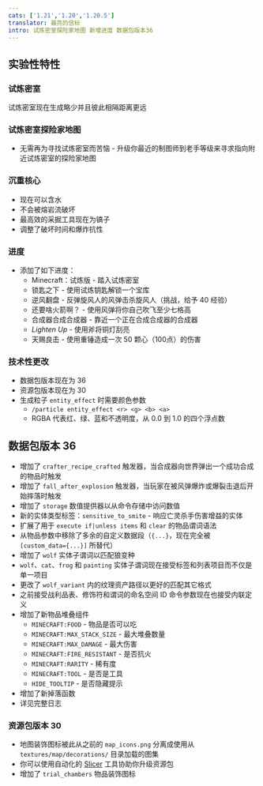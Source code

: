 ```yaml
---
cats: ['1.21','1.20','1.20.5']
translator: 最亮的信标
intro: 试炼密室探险家地图 新增进度 数据包版本36
---
```

## 实验性特性
### 试炼密室
试炼密室现在生成略少并且彼此相隔距离更远

### 试炼密室探险家地图
* 无需再为寻找试炼密室而苦恼 - 升级你最近的制图师到老手等级来寻求指向附近试炼密室的探险家地图

### 沉重核心
* 现在可以含水
* 不会被熔岩流破坏
* 最高效的采掘工具现在为镐子
* 调整了破坏时间和爆炸抗性

### 进度
* 添加了如下进度：
    * Minecraft：试炼版 - 踏入试炼密室
    * 锁匙之下 - 使用试炼钥匙解锁一个宝库
    * 逆风翻盘 - 反弹旋风人的风弹击杀旋风人（挑战，给予 40 经验）
    * 还要啥火箭啊？ - 使用风弹将你自己吹飞至少七格高
    * 合成器合成合成器 - 靠近一个正在合成合成器的合成器
    * *Lighten Up* - 使用斧将铜灯刮亮
    * 天赐良击 - 使用重锤造成一次 50 颗心（100点）的伤害

### 技术性更改
* 数据包版本现在为 36
* 资源包版本现在为 30
* 生成粒子 `entity_effect` 时需要颜色参数
    * `/particle entity_effect <r> <g> <b> <a>`
    * RGBA 代表红、绿、蓝和不透明度，从 0.0 到 1.0 的四个浮点数

## 数据包版本 36
* 增加了 `crafter_recipe_crafted` 触发器，当合成器向世界弹出一个成功合成的物品时触发
* 增加了 `fall_after_explosion` 触发器，当玩家在被风弹爆炸或爆裂击退后开始摔落时触发
* 增加了 `storage` 数值提供器以从命令存储中访问数值
* 新的实体类型标签：`sensitive_to_smite` - 响应亡灵杀手伤害增益的实体
* 扩展了用于 `execute if|unless items` 和 `clear` 的物品谓词语法
* 从物品参数中移除了多余的自定义数据段（`{...}`，现在完全被 `[custom_data={...}]` 所替代）
* 增加了 `wolf` 实体子谓词以匹配狼变种
* `wolf`、`cat`、`frog` 和 `painting` 实体子谓词现在接受标签和列表项目而不仅是单一项目
* 更改了 `wolf_variant` 内的纹理资产路径以更好的匹配其它格式
* 之前接受战利品表、修饰符和谓词的命名空间 ID 命令参数现在也接受内联定义
* 增加了新物品堆叠组件
    * `MINECRAFT:FOOD` - 物品是否可以吃
    * `MINECRAFT:MAX_STACK_SIZE` - 最大堆叠数量
    * `MINECRAFT:MAX_DAMAGE` - 最大伤害
    * `MINECRAFT:FIRE_RESISTANT` - 是否抗火
    * `MINECRAFT:RARITY` - 稀有度
    * `MINECRAFT:TOOL` - 是否是工具
    * `HIDE_TOOLTIP` - 是否隐藏提示
* 增加了新掉落函数
* 详见完整日志

### 资源包版本 30
* 地图装饰图标被此从之前的 `map_icons.png` 分离成使用从 `textures/map/decorations/` 目录加载的图集
* 你可以使用自动化的 [Slicer](https://github.com/Mojang/slicer/releases/tag/v1.1.4) 工具协助你升级资源包
* 增加了 `trial_chambers` 物品装饰图标